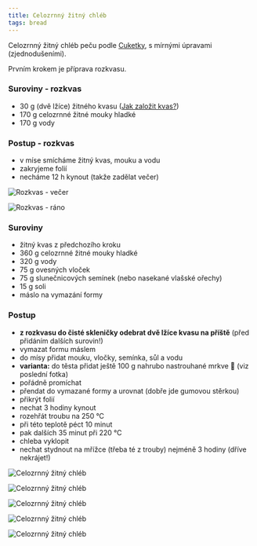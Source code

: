 ```yaml
---
title: Celozrnný žitný chléb
tags: bread
---
```



Celozrnný žitný chléb peču podle [Cuketky](https://recepty.cuketka.cz/celozrnny-zitny-chleb/), s mírnými úpravami (zjednodušeními).

Prvním krokem je příprava rozkvasu.

### Suroviny - rozkvas
- 30 g (dvě lžíce) žitného kvasu ([Jak založit kvas?](/kvas-kvasek/))
- 170 g celozrnné žitné mouky hladké
- 170 g vody

### Postup - rozkvas
- v míse smícháme žitný kvas, mouku a vodu
- zakryjeme folií
- necháme 12 h kynout (takže zadělat večer)

![Rozkvas - večer](/fotky/rozkvas-1.jpg)

![Rozkvas - ráno](/fotky/rozkvas-2.jpg)

### Suroviny
- žitný kvas z předchozího kroku
- 360 g celozrnné žitné mouky hladké
- 320 g vody
- 75 g ovesných vloček
- 75 g slunečnicových semínek (nebo nasekané vlašské ořechy)
- 15 g soli
- máslo na vymazání formy
  

### Postup
- **z rozkvasu do čisté skleničky odebrat dvě lžíce kvasu na příště** (před přidáním dalších surovin!)
- vymazat formu máslem
- do mísy přidat mouku, vločky, semínka, sůl a vodu
- **varianta:** do těsta přidat ještě 100 g nahrubo nastrouhané mrkve 🥕 (viz poslední fotka)
- pořádně promíchat
- přendat do vymazané formy a urovnat (dobře jde gumovou stěrkou)
- přikrýt folií
- nechat 3 hodiny kynout
- rozehřát troubu na 250 °C
- při této teplotě péct 10 minut
- pak dalších 35 minut při 220 °C
- chleba vyklopit 
- nechat stydnout na mřížce (třeba té z trouby) nejméně 3 hodiny (dříve nekrájet!)


![Celozrnný žitný chléb](/fotky/celozrnny-zitny-chleb-1.jpg)

![Celozrnný žitný chléb](/fotky/celozrnny-zitny-chleb-2.jpg)

![Celozrnný žitný chléb](/fotky/celozrnny-zitny-chleb-3.jpg)

![Celozrnný žitný chléb](/fotky/celozrnny-zitny-chleb-4.jpg)

![Celozrnný žitný chléb](/fotky/celozrnny-zitny-chleb-5-mrkvovy.jpg)
